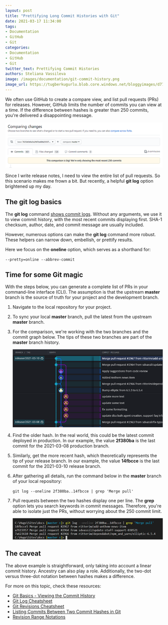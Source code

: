 ```yaml
---
layout: post
title: "Prettifying Long Commit Histories with Git"
date: 2021-03-17 11:34:00
tags:
- Documentation
- GitHub
- Git
categories:
- Documentation
- GitHub
- Git
twitter_text: Prettifying Commit Histories 
authors: Steliana Vassileva
image: /images/documentation/git-commit-history.png
image_url: https://tugberkugurlu.blob.core.windows.net/bloggyimages/d773c1fe-4db8-4d2f-a994-c60f3f8cb6f0.png
---
```


We often use GitHub to create a compare view, and list pull requests (PRs) for releases. However, GitHub limits the number of commits you can view at a time. If the difference between hashes is greater than 250 commits, you're delivered a disappointing message.

![GitHub Most Recent 250 Commits](/images/documentation/github-compare-most-recent-250-commits.png)

Since I write release notes, I need to view the entire list of pull requests. So this scenario makes me frown a bit. But recently, a helpful **git log** option brightened up my day.

## The git log basics

The **git log** command [shows commit logs](https://git-scm.com/docs/git-log). Without any arguments, we use it to view commit history, with the most recent commits displaying first. SHA-1 checksum, author, date, and commit message are usually included.

However, numerous options can make the **git log** command more robust. These helpers can narrow down, embellish, or prettify results.

Here we focus on the **oneline** option, which serves as a shorthand for:

`--pretty=online --abbrev-commit`

## Time for some Git magic

With the steps below, you can generate a complete list of PRs in your command-line interface (CLI). The assumption is that the upstream **master** branch is the source of truth for your project and the development branch.

1. Navigate to the local repository for your project.
2. To sync your local **master** branch, pull the latest from the upstream **master** branch.
3. For the comparison, we're working with the two branches and the commit graph below. The tips of these two branches are part of the **master** branch history.

    ![GitKraken Sample Commit Graph](/images/documentation/gitkraken-commit-graph-git-log-oneline-example.png)

4. Find the older hash. In the real world, this could be the latest commit deployed in production. In our example, the value **2f380ba** is the last commit for the 2021-03-08 production branch.
5. Similarly, get the more recent hash, which theoretically represents the tip of your release branch. In our example, the value **14fbcce** is the last commit for the 2021-03-10 release branch.

6. After gathering all details, run the command below in the **master** branch of your local repository:

    `git log --oneline 2f380ba..14fbcce | grep 'Merge pull'`

7. Pull requests between the two hashes display one per line. The **grep** option lets you search keywords in commit messages. Therefore, you're able to isolate just the PRs, without worrying about the 250 commit limit.

    ![git log --online](/images/documentation/git-log-oneline-output.png)

## The caveat

The above example is straightforward, only taking into account a linear commit history. Ancestry can also play a role. Additionally, the two-dot versus three-dot notation between hashes makes a difference.

For more on this topic, check these resources:

* [Git Basics - Viewing the Commit History](https://git-scm.com/book/en/v2/Git-Basics-Viewing-the-Commit-History)
* [Git Log Cheatsheet](https://devhints.io/git-log)
* [Git Revisions Cheatsheet](https://devhints.io/git-revisions)
* [Listing Commits Between Two Commit Hashes in Git](https://stackoverflow.com/questions/18679870/list-commits-between-2-commit-hashes-in-git/18680059#18680059)
* [Revision Range Notations](https://git.logikum.hu/tutorials/revisions/range-notations)